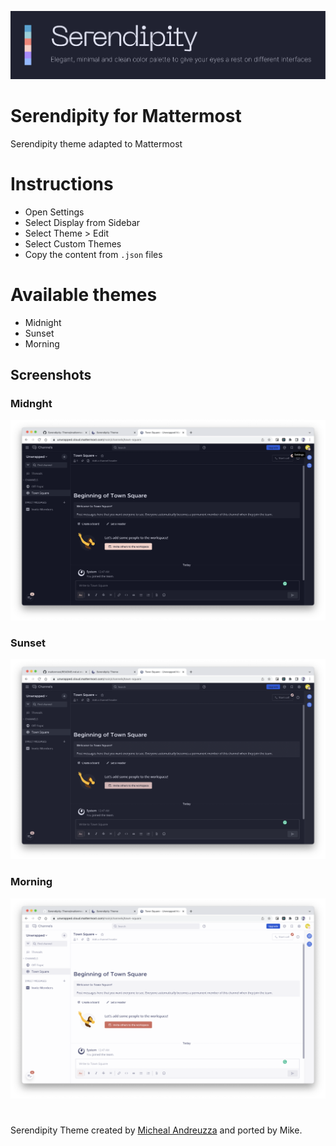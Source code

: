![Midnight](https://raw.githubusercontent.com/Serendipity-Theme/assets/main/githubHeader.png)

# Serendipity for Mattermost
Serendipity theme adapted to Mattermost


# Instructions

- Open Settings
- Select Display from Sidebar
- Select Theme > Edit
- Select Custom Themes
- Copy the content from `.json` files


# Available themes
- Midnight
- Sunset
- Morning

## Screenshots

### Midnght
![Midnght](https://github.com/Serendipity-Theme/Mattermost/blob/main/midnight.png?raw=true)

### Sunset
![Sunset](https://github.com/Serendipity-Theme/Mattermost/blob/main/sunset.png?raw=true)

### Morning
![Morning](https://github.com/Serendipity-Theme/Mattermost/blob/main/morning.png?raw=true)


#

Serendipity Theme created by [Micheal Andreuzza](https://github.com/michael-andreuzza) and ported by Mike.



